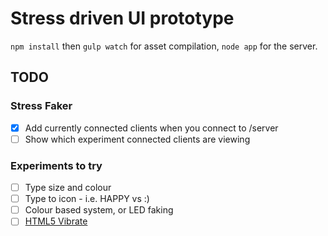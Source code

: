 # Stress driven UI prototype

`npm install` then `gulp watch` for asset compilation, `node app` for the server.

## TODO

### Stress Faker

- [x] Add currently connected clients when you connect to /server
- [ ] Show which experiment connected clients are viewing

### Experiments to try

- [ ] Type size and colour
- [ ] Type to icon - i.e. HAPPY vs :)
- [ ] Colour based system, or LED faking
- [ ] [HTML5 Vibrate](http://www.simpl.info/vibrate/)